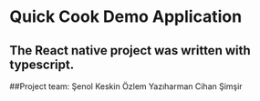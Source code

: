 # Quick Cook Demo Application

## The React native project was written with typescript.

##Project team: 
  Şenol Keskin
  Özlem Yazıharman
  Cihan Şimşir
